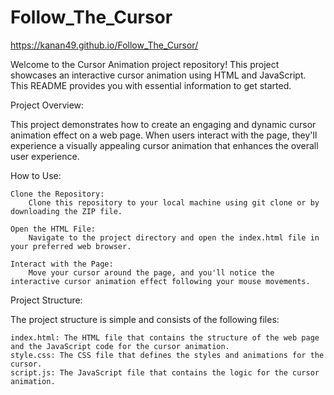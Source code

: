 # Follow_The_Cursor


https://kanan49.github.io/Follow_The_Cursor/

Welcome to the Cursor Animation project repository! This project showcases an interactive cursor animation using HTML and JavaScript. This README provides you with essential information to get started.

Project Overview:

This project demonstrates how to create an engaging and dynamic cursor animation effect on a web page. When users interact with the page, they'll experience a visually appealing cursor animation that enhances the overall user experience.

How to Use:

    Clone the Repository:
        Clone this repository to your local machine using git clone or by downloading the ZIP file.

    Open the HTML File:
        Navigate to the project directory and open the index.html file in your preferred web browser.

    Interact with the Page:
        Move your cursor around the page, and you'll notice the interactive cursor animation effect following your mouse movements.

Project Structure:

The project structure is simple and consists of the following files:

    index.html: The HTML file that contains the structure of the web page and the JavaScript code for the cursor animation.
    style.css: The CSS file that defines the styles and animations for the cursor.
    script.js: The JavaScript file that contains the logic for the cursor animation.
